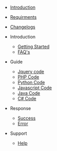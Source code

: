 - [Introduction](introduction.md)
- [Requirments](requirement.md)
- [Changelogs](changelog.md)


- Introduction
    - [Getting Started](introduction/getting-started.md)
    - [FAQ's](introduction/faqs.md)


- Guide
    - [Jquery code](guide/jquery.md)
    - [PHP Code](guide/php.md)
    - [Python Code](guide/python.md)
    - [Javascript Code](guide/javascript.md)
    - [Java Code](guide/java.md)
    - [C# Code](guide/csharp.md)


- Response
    - [Success](response/success.md)
    - [Error](response/error.md)


- Support
    - [Help](/support/help.md)
